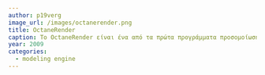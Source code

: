 ```yaml
---
author: p19verg
image_url: /images/octanerender.png
title: OctaneRender 
caption: Το OctaneRender είναι ένα από τα πρώτα προγράμματα προσομοίωσης τρισδιάστατου χώρου βασιζόμενο στην δύναμη του GPU δημιουργημένο από τον Terrence Vergauwen τον δημιουργό της Refractive Software όπου και στη συνέχεια πουλήθηκε στην εταιρία ΟΤΟΥ το 2012.
year: 2009
categories:
  - modeling engine
---
```

